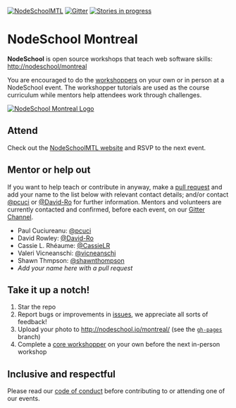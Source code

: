 [![NodeSchoolMTL](https://img.shields.io/badge/NodeSchool-MTL-yellow.svg)](http://nodeschool.io/montreal) [![Gitter](https://img.shields.io/gitter/room/nwjs/nw.js.svg)](https://gitter.im/nodeschool/montreal) [![Stories in progress](https://img.shields.io/waffle/label/nodeschool/montreal/in%20progress.svg)](https://waffle.io/nodeschool/montreal)

# NodeSchool Montreal

**NodeSchool** is open source workshops that teach web software skills: [http://nodeschool/montreal](http://nodeschool.io/montreal/)

You are encouraged to do the [workshoppers](http://nodeschool.io/#workshoppers) on your own or in person at a NodeSchool event. The workshopper tutorials are used as the course curriculum while mentors help attendees work through challenges.

[![NodeSchool Montreal Logo](http://nodeschool.io/montreal/i/NodeSchoolMTL.svg)](http://nodeschool.io/montreal)

## Attend

Check out the [NodeSchoolMTL website](http://nodeschool.io/montreal/) and RSVP to the next event.

## Mentor or help out

If you want to help teach or contribute in anyway, make a [pull request](https://github.com/nodeschool/montreal/pulls) and add your name to the list below with relevant contact details; and/or contact [@pcuci](http://github.com/pcuci) or [@David-Ro](http://github.com/David-Ro) for further information. Mentors and volunteers are currently contacted and confirmed, before each event, on our [Gitter Channel](https://gitter.im/nodeschool/montreal).

- Paul Cuciureanu: [@pcuci](http://github.com/pcuci)
- David Rowley: [@David-Ro](http://github.com/David-Ro)
- Cassie L. Rhéaume: [@CassieLR](https://github.com/CassieLR)
- Valeri Vicneanschi: [@vicneanschi](https://github.com/vicneanschi)
- Shawn Thmpson: [@shawnthompson](https://github.com/shawnthompson)
- _Add your name here with a pull request_

## Take it up a notch!

1. Star the repo
1. Report bugs or improvements in [issues](https://github.com/nodeschool/montreal/issues), we appreciate all sorts of feedback!
1. Upload your photo to http://nodeschool.io/montreal/ (see the [`gh-pages`](https://github.com/nodeschool/montreal/tree/gh-pages) branch)
1. Complete a [core workshopper](http://nodeschool.io/#workshopper-list) on your own before the next in-person workshop

## Inclusive and respectful

Please read our [code of conduct](http://confcodeofconduct.com/) before contributing to or attending one of our events.
